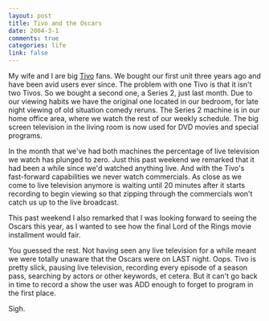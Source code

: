 ```yaml
--- 
layout: post
title: Tivo and the Oscars
date: 2004-3-1
comments: true
categories: life
link: false
---
```

My wife and I are big <a href="www.tivo.com" title="Tivo">Tivo</a> fans. We bought our first unit three years ago and have been avid users ever since. The problem with one Tivo is that it isn't two Tivos. So we bought a second one, a Series 2, just last month. Due to our viewing habits we have the original one located in our bedroom, for late night viewing of old situation comedy reruns. The Series 2 machine is in our home office area, where we watch the rest of our weekly schedule. The big screen television in the living room is now used for DVD movies and special programs.

In the month that we've had both machines the percentage of live television we watch has plunged to zero. Just this past weekend we remarked that it had been a while since we'd watched anything live. And with the Tivo's fast-forward capabilities we never watch commercials. As close as we come to live television anymore is waiting until 20 minutes after it starts recording to begin viewing so that zipping through the commercials won't catch us up to the live broadcast.

This past weekend I also remarked that I was looking forward to seeing the Oscars this year, as I wanted to see how the final Lord of the Rings movie installment would fair.

You guessed the rest. Not having seen any live television for a while meant we were totally unaware that the Oscars were on LAST night. Oops. Tivo is pretty slick, pausing live television, recording every episode of a season pass, searching by actors or other keywords, et cetera. But it can't go back in time to record a show the user was ADD enough to forget to program in the first place.

Sigh.
